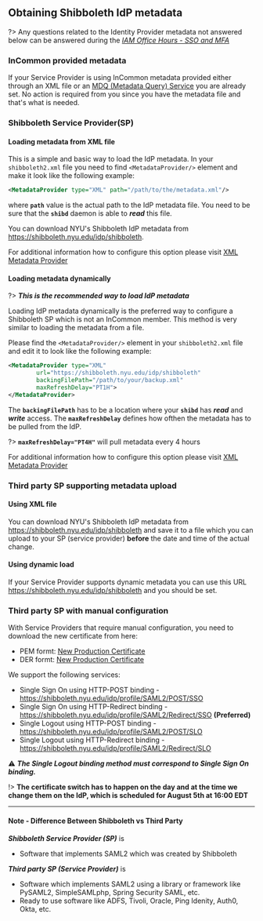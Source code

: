 ## Obtaining Shibboleth IdP metadata

?> Any questions related to the Identity Provider metadata not answered below can be answered during the [_IAM Office Hours - SSO and MFA_](https://calendar.google.com/calendar/embed?src=nyu.edu_23qne9rsrhuidta3ld7pnkok9o%40group.calendar.google.com&ctz=America%2FNew_York)

### InCommon provided metadata

If your Service Provider is using InCommon metadata provided either through an XML file or an [MDQ (Metadata Query) Service](https://shibboleth.atlassian.net/wiki/spaces/SP3/pages/2060616133/MDQMetadataProvider) you are already set. No action is required from you since you have the metadata file and that's what is needed.

### Shibboleth Service Provider(SP)

#### Loading metadata from XML file

This is a simple and basic way to load the IdP metadata. In your `shibboleth2.xml` file you need to find `<MetadataProvider/>` element and make it look like the following example:
```xml
<MetadataProvider type="XML" path="/path/to/the/metadata.xml"/>
```
where **`path`** value is the actual path to the IdP metadata file. You need to be sure that the **`shibd`** daemon is able to **_read_** this file.

You can download NYU's Shibboleth IdP metadata from https://shibboleth.nyu.edu/idp/shibboleth.

For additional information how to configure this option please visit [XML Metadata Provider](https://shibboleth.atlassian.net/wiki/spaces/SP3/pages/2063696005/XMLMetadataProvider)

#### Loading metadata dynamically

?> **_This is the recommended way to load IdP metadata_**

Loading IdP metadata dynamically is the preferred way to configure a Shibboleth SP which is not an InCommon member.  This method is very similar to loading the metadata from a file.

Please find the `<MetadataProvider/>` element in your `shibboleth2.xml` file and edit it to look like the following example:
```xml
<MetadataProvider type="XML"
        url="https://shibboleth.nyu.edu/idp/shibboleth"
        backingFilePath="/path/to/your/backup.xml"
        maxRefreshDelay="PT1H">
</MetadataProvider>
```
The **`backingFilePath`** has to be a location where your **`shibd`** has **_read_** and **_write_** access. The **`maxRefreshDelay`** defines how ofthen the metadata has to be pulled from the IdP.

?> **`maxRefreshDelay="PT4H"`** will pull metadata every 4 hours

For additional information how to configure this option please visit [XML Metadata Provider](https://shibboleth.atlassian.net/wiki/spaces/SP3/pages/2063696005/XMLMetadataProvider)

### Third party SP supporting metadata upload
#### Using XML file

You can download NYU's Shibboleth IdP metadata from https://shibboleth.nyu.edu/idp/shibboleth and save it to a file which you can upload to your SP (service provider) **before** the date and time of the actual change.

#### Using dynamic load

If your Service Provider supports dynamic metadata you can use this URL https://shibboleth.nyu.edu/idp/shibboleth and you should be set.

### Third party SP with manual configuration

With Service Providers that require manual configuration, you need to download the new certificate from here:  
- PEM formt: [New Production Certificate](https://shibboleth.nyu.edu/prodidp.pem)
- DER formt: [New Production Certificate](https://shibboleth.nyu.edu/prodidp.der)

We support the following services:
- Single Sign On using HTTP-POST binding - https://shibboleth.nyu.edu/idp/profile/SAML2/POST/SSO
- Single Sign On using HTTP-Redirect binding - https://shibboleth.nyu.edu/idp/profile/SAML2/Redirect/SSO **(Preferred)**
- Single Logout using HTTP-POST binding - https://shibboleth.nyu.edu/idp/profile/SAML2/POST/SLO
- Single Logout using HTTP-Redirect binding - https://shibboleth.nyu.edu/idp/profile/SAML2/Redirect/SLO

:warning: **_The Single Logout binding method must correspond to Single Sign On binding._**

!> **The certificate switch has to happen on the day and at the time we change them on the IdP, which is scheduled for August 5th at 16:00 EDT**


---
#### Note - Difference Between Shibboleth vs Third Party

**_Shibboleth Service Provider (SP)_** is

- Software that implements SAML2 which was created by Shibboleth

**_Third party SP (Service Provider)_** is

- Software which implements SAML2 using a library or framework like PySAML2, SimpleSAMLphp, Spring Security SAML, etc.
- Ready to use software like ADFS, Tivoli, Oracle, Ping Idenity, Auth0, Okta, etc.